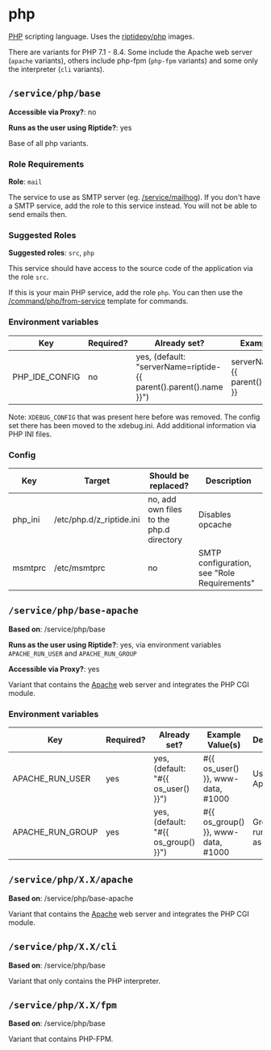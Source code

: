 # php

[PHP] scripting language. Uses the [riptidepy/php](https://hub.docker.com/r/riptidepy/php) images.

There are variants for PHP 7.1 - 8.4.
Some include the Apache web server (`apache` variants), others include php-fpm (`php-fpm` variants) and some only the interpreter (`cli` variants).


## `/service/php/base`

**Accessible via Proxy?**: no

**Runs as the user using Riptide?**: yes

Base of all php variants.

### Role Requirements

**Role**: `mail`

The service to use as SMTP server (eg. [/service/mailhog](https://github.com/Parakoopa/riptide-repo/tree/master/service/mailhog)).
If you don't have a SMTP service, add the role to this service instead. You will not be able to send emails then.

### Suggested Roles

**Suggested roles**: `src`, `php`

This service should have access to the source code of the application via the role `src`.

If this is your main PHP service, add the role `php`.
You can then use the [/command/php/from-service](https://github.com/Parakoopa/riptide-repo/tree/master/command/php) template for commands.

### Environment variables

| Key            | Required? | Already set?                                                      | Example Value(s)                                | Description                 |
| -------------- | --------- | ----------------------------------------------------------------- | ----------------------------------------------- | --------------------------- |
| PHP_IDE_CONFIG | no        | yes, (default: "serverName=riptide-{{ parent().parent().name }}") | serverName=riptide-{{ parent().parent().name }} | [PhpStorm path mapping key] |

Note: `XDEBUG_CONFIG` that was present here before was removed. The config set there has been moved to the xdebug.ini. Add additional information via PHP INI files.

### Config

| Key     | Target                   | Should be replaced?                      | Description                                 |
| ------- | ------------------------ | ---------------------------------------- | ------------------------------------------- |
| php_ini | /etc/php.d/z_riptide.ini | no, add own files to the php.d directory | Disables opcache                            |
| msmtprc | /etc/msmtprc             | no                                       | SMTP configuration, see "Role Requirements" |

## `/service/php/base-apache`

**Based on**: /service/php/base

**Runs as the user using Riptide?**: yes, via environment variables `APACHE_RUN_USER` and `APACHE_RUN_GROUP`

**Accessible via Proxy?**: yes

Variant that contains the [Apache] web server and integrates the PHP CGI module.

### Environment variables

| Key              | Required? | Already set?                        | Example Value(s)                   | Description            |
| ---------------- | --------- | ----------------------------------- | ---------------------------------- | ---------------------- |
| APACHE_RUN_USER  | yes       | yes, (default: "#{{ os_user() }}")  | #{{ os_user() }}, www-data, #1000  | User to run Apache as  |
| APACHE_RUN_GROUP | yes       | yes, (default: "#{{ os_group() }}") | #{{ os_group() }}, www-data, #1000 | Group to run Apache as |

## `/service/php/X.X/apache`

**Based on**: /service/php/base-apache

Variant that contains the [Apache] web server and integrates the PHP CGI module.

## `/service/php/X.X/cli`

**Based on**: /service/php/base

Variant that only contains the PHP interpreter.

## `/service/php/X.X/fpm`

**Based on**: /service/php/base

Variant that contains PHP-FPM.

[apache]: https://httpd.apache.org/
[php]: https://php.net/
[phpstorm path mapping key]: https://blog.jetbrains.com/phpstorm/2012/03/new-in-4-0-easier-debugging-of-remote-php-command-line-scripts/
[xdebug]: https://xdebug.org/docs/remote
